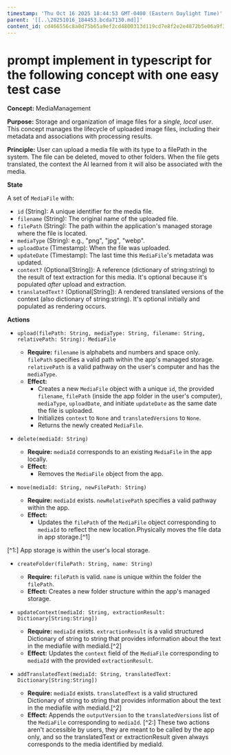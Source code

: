 ```yaml
---
timestamp: 'Thu Oct 16 2025 18:44:53 GMT-0400 (Eastern Daylight Time)'
parent: '[[..\20251016_184453.bcda7130.md]]'
content_id: cd466556c8a0d75b65a9ef2cd4800313d119cd7e8f2e2e4872b5e06a9f37d56d
---
```


# prompt implement in typescript for the following concept with one easy test case

**Concept:** MediaManagement

**Purpose:** Storage and organization of image files for a *single, local user*. This concept manages the lifecycle of uploaded image files, including their metadata and associations with processing results.

**Principle:** User can upload a media file with its type to a filePath in the system. The file can be deleted, moved to other folders. When the file gets translated, the context the AI learned from it will also be associated with the media.

**State**

A set of `MediaFile` with:

* `id` (String): A unique identifier for the media file.
* `filename` (String): The original name of the uploaded file.
* `filePath` (String): The path within the application's managed storage where the file is located.
* `mediaType` (String): e.g., "png", "jpg", "webp".
* `uploadDate` (Timestamp): When the file was uploaded.
* `updateDate` (Timestamp): The last time this `MediaFile`'s metadata was updated.
* `context?` (Optional\[String]): A reference (dictionary of string:string) to the result of text extraction for this media. It's optional because it's populated *after* upload and extraction.
* `translatedText?` (Optional\[String]): A rendered translated versions of the context (also dictionary of string:string). It's optional initially and populated as rendering occurs.

**Actions**

* `upload(filePath: String, mediaType: String, filename: String, relativePath: String): MediaFile`
  * **Require:** `filename` is alphabets and numbers and space only. `filePath` specifies a valid path within the app's managed storage. `relativePath` is a valid pathway on the user's computer and has the `mediaType`.
  * **Effect:**
    * Creates a new `MediaFile` object with a unique `id`, the provided `filename`, `filePath` (inside the app folder in the user's computer), `mediaType`, `uploadDate`, and initiate `updateDate` as the same date the file is uploaded.
    * Initializes `context` to `None` and `translatedVersions` to `None`.
    * Returns the newly created `MediaFile`.

* `delete(mediaId: String)`
  * **Require:** `mediaId` corresponds to an existing `MediaFile` in the app locally.
  * **Effect:**
    * Removes the `MediaFile` object from the app.

* `move(mediaId: String, newFilePath: String)`
  * **Require:** `mediaId` exists. `newRelativePath` specifies a valid pathway within the app.
  * **Effect:**
    * Updates the `filePath` of the `MediaFile` object corresponding to `mediaId` to reflect the new location.Physically moves the file data in app storage.\[^1]

\[^1:] App storage is within the user's local storage.

* `createFolder(filePath: String, name: String)`
  * **Require:** `filePath` is valid. `name` is unique within the folder the `filePath`.
  * **Effect:** Creates a new folder structure within the app's managed storage.

* `updateContext(mediaId: String, extractionResult: Dictionary[String:String])`
  * **Require:** `mediaId` exists. `extractionResult` is a valid structured Dictionary of string to string that provides information about the text in the mediafile with mediaId.\[^2]
  * **Effect:** Updates the `context` field of the `MediaFile` corresponding to `mediaId` with the provided `extractionResult`.

* `addTranslatedText(mediaId: String, translatedText: Dictionary[String:String])`
  * **Require:** `mediaId` exists. `translatedText` is a valid structured Dictionary of string to string that provides information about the text in the mediafile with mediaId.\[^2]
  * **Effect:** Appends the `outputVersion` to the `translatedVersions` list of the `MediaFile` corresponding to `mediaId`.
    \[^2:] These two actions aren't accessible by users, they are meant to be called by the app only, and so the translatedText or extractionResult given always corresponds to the media identified by mediaId.
